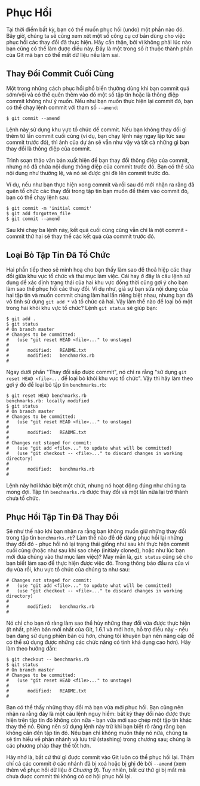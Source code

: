 # Phục Hồi

Tại thời điểm bất kỳ, bạn có thể muốn phục hồi (undo) một phần nào đó. Bây giờ, chúng ta sẽ cùng xem xét một số công cụ cơ bản dùng cho việc phục hồi các thay đổi đã thực hiện. Hãy cẩn thận, bởi vì không phải lúc nào bạn cũng có thể làm được điều này. Đây là một trong số ít thuộc thành phần của Git mà bạn có thể mất dữ liệu nếu làm sai.

## Thay Đổi Commit Cuối Cùng

Một trong những cách phục hồi phổ biến thường dùng khi bạn commit quá sớm/vội và có thể quên thêm vào đó một số tập tin hoặc là thông điệp commit không như ý muốn. Nếu như bạn muốn thực hiện lại commit đó, bạn có thể chạy lệnh commit với tham số `--amend`:

	$ git commit --amend

Lệnh này sử dụng khu vực tổ chức để commit. Nếu bạn không thay đổi gì thêm từ lần commit cuối cùng (ví dụ, bạn chạy lệnh này ngay lập tức sau commit trước đó), thì ảnh của dự án sẽ vẫn như vậy và tất cả những gì bạn thay đổi là thông điệp của commit.

Trình soạn thảo văn bản xuất hiện để bạn thay đổi thông điệp của commit, nhưng nó đã chứa nội dung thông điệp của commit trước đó. Bạn có thể sửa nội dung như thường lệ, và nó sẽ được ghi đè lên commit trước đó.

Ví dụ, nếu như bạn thực hiện xong commit và rồi sau đó mới nhận ra rằng đã quên tổ chức các thay đổi trong tập tin bạn muốn để thêm vào commit đó, bạn có thể chạy lệnh sau:

	$ git commit -m 'initial commit'
	$ git add forgotten_file
	$ git commit --amend

Sau khi chạy ba lệnh này, kết quả cuối cùng cũng vẫn chỉ là một commit - commit thứ hai sẽ thay thế các kết quả của commit trước đó.

## Loại Bỏ Tập Tin Đã Tổ Chức

Hai phần tiếp theo sẽ minh hoạ cho bạn thấy làm sao để thoả hiệp các thay đổi giữa khu vực tổ chức và thư mục làm việc. Cái hay ở đây là câu lệnh sử dụng để xác định trạng thái của hai khu vực đồng thời cũng gợi ý cho bạn làm sao thể phục hồi các thay đổi. Ví dụ như, giả sự bạn sửa nội dung của hai tập tin và muốn commit chúng làm hai lần riêng biệt nhau, nhưng bạn đã vô tình sử dụng `git add *` và tổ chức cả hai. Vậy làm thể nào để loại bỏ một trong hai khỏi khu vực tổ chức? Lệnh `git status` sẽ giúp bạn:

	$ git add .
	$ git status
	# On branch master
	# Changes to be committed:
	#   (use "git reset HEAD <file>..." to unstage)
	#
	#       modified:   README.txt
	#       modified:   benchmarks.rb
	#

Ngay dưới phần "Thay đổi sắp được commit", nó chỉ ra rằng "sử dụng `git reset HEAD <file>...` để loại bỏ khỏi khu vực tổ chức". Vậy thì hãy làm theo gợi ý đó để loại bỏ tập tin `benchmarks.rb`:

	$ git reset HEAD benchmarks.rb
	benchmarks.rb: locally modified
	$ git status
	# On branch master
	# Changes to be committed:
	#   (use "git reset HEAD <file>..." to unstage)
	#
	#       modified:   README.txt
	#
	# Changes not staged for commit:
	#   (use "git add <file>..." to update what will be committed)
	#   (use "git checkout -- <file>..." to discard changes in working directory)
	#
	#       modified:   benchmarks.rb
	#

Lệnh này hơi khác biệt một chút, nhưng nó hoạt động đúng như chúng ta mong đợi. Tập tin `benchmarks.rb` được thay đổi và một lần nữa lại trở thành chưa tổ chức.

## Phục Hồi Tập Tin Đã Thay Đổi

Sẽ như thế nào khi bạn nhận ra rằng bạn không muốn giữ những thay đổi trong tập tin `benchmarks.rb`? Làm thế nào để dễ dàng phục hồi lại những thay đổi đó - phục hồi nó lại trạng thái giống như sau khi thực hiện commit cuối cùng (hoặc như sau khi sao chép (initialy cloned), hoặc như lúc bạn mới đưa chúng vào thư mục làm việc)? May mắn là, `git status` cũng sẽ cho bạn biết làm sao để thực hiện được việc đó. Trong thông báo đầu ra của ví dụ vừa rồi, khu vực tổ chức của chúng ta như sau:

	# Changes not staged for commit:
	#   (use "git add <file>..." to update what will be committed)
	#   (use "git checkout -- <file>..." to discard changes in working directory)
	#
	#       modified:   benchmarks.rb
	#

Nó chỉ cho bạn rõ ràng làm sao thể hủy những thay đổi vừa được thực hiện (ít nhất, phiên bản mới nhất của Git, 1.6.1 và mới hơn, hỗ trợ điều này - nếu bạn đang sử dụng phiên bản cũ hơn, chúng tôi khuyên bạn nên nâng cấp để có thể sử dụng được những các chức năng có tính khả dụng cao hơn). Hãy làm theo hướng dẫn:

	$ git checkout -- benchmarks.rb
	$ git status
	# On branch master
	# Changes to be committed:
	#   (use "git reset HEAD <file>..." to unstage)
	#
	#       modified:   README.txt
	#

Bạn có thể thấy những thay đổi mà bạn vừa mới phục hồi. Bạn cũng nên nhận ra rằng đây là một câu lệnh nguy hiểm: bất kỳ thay đổi nào được thực hiện trên tập tin đó không còn nữa - bạn vừa mới sao chép một tập tin khác thay thế nó. Đừng nên sử dụng lệnh này trừ khi bạn biết rõ ràng rằng bạn không cần đến tập tin đó. Nếu bạn chỉ không muốn thấy nó nữa, chúng ta sẽ tìm hiểu về phân nhánh và lưu trữ (stashing) trong chương sau; chúng là các phương pháp thay thế tốt hơn. 

Hãy nhớ là, bất cứ thứ gì đuợc commit vào Git luôn có thể phục hồi lại. Thậm chí cả các commit ở các nhánh đã bị xoá hoặc bị ghi đè bởi `--amend` (xem thêm về phục hồi dữ liệu ở *Chuơng 9*). Tuy nhiên, bất cứ thứ gì bị mất mà chưa đuợc commit thì không có cơ hội phục hồi lại.
